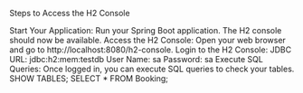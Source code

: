 Steps to Access the H2 Console

Start Your Application: Run your Spring Boot application. The H2 console should now be available.
Access the H2 Console: Open your web browser and go to http://localhost:8080/h2-console.
Login to the H2 Console:
JDBC URL: jdbc:h2:mem:testdb
User Name: sa
Password: sa
Execute SQL Queries: Once logged in, you can execute SQL queries to check your tables.
SHOW TABLES;
SELECT * FROM Booking;
